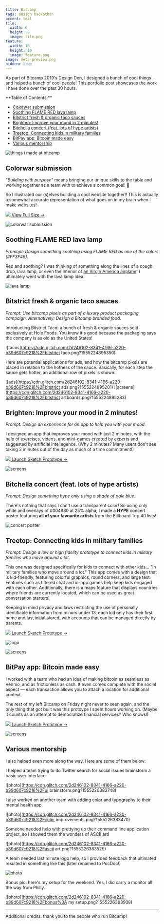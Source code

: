 ```yaml
---
title: Bitcamp
tags: design hackathon
accent: teal
tile:
  width: 6
  height: 6
  image: tile.png
feature:
  width: 16
  height: 10
  image: feature.png
image: meta-preview.png
hidden: true
---
```


As part of Bitcamp 2019's Design Den, I designed a bunch of cool things and helped a bunch of cool people! This portfolio post showcases the work I have done over the past 30 hours.

<div class="construction" markdown="block">
**Table of Contents:**

- [Colorwar submission](#colorwar-submission)
- [Soothing FLAME RED lava lamp](#soothing-flame-red-lava-lamp)
- [Bitstrict fresh & organic taco sauces](#bitstrict-fresh--organic-taco-sauces)
- [Brighten: Improve your mood in 2 minutes!](#brighten-improve-your-mood-in-2-minutes)
- [Bitchella concert (feat. lots of hype artists)](#bitchella-concert-feat-lots-of-hype-artists)
- [Treetop: Connecting kids in military families](#treetop-connecting-kids-in-military-families)
- [BitPay app: Bitcoin made easy](#bitpay-app-bitcoin-made-easy)
- [Various mentorship](#various-mentorship)
</div>

![things i made at bitcamp](https://cdn.glitch.com/2d246102-8341-4166-a220-b39d607c9218%2Fhello.png?1555223303835)

## Colorwar submission

_"Building with purpose"_ means bringing our unique skills to the table and working together as a team with to achieve a common goal! 🙌

So I illustrated our (s)elves building a cool website together!! This is actually a somewhat accurate representation of what goes on in my brain when I make websites!

<a href="https://cdn.glitch.com/2d246102-8341-4166-a220-b39d607c9218%2Fcolorwar.png?1555223309858" target="_blank" class="button uno"><img src="https://icon.now.sh/insert_photo" /> View Full Size →</a>

![colorwar submission](https://cdn.glitch.com/2d246102-8341-4166-a220-b39d607c9218%2Fcolorwar.png?1555223309858)

## Soothing FLAME RED lava lamp

_Promopt: Design something soothing using FLAME RED as one of the colors (#FF3F46)._

Red and soothing? I was thinking of something along the lines of a cough drop, lava lamp, or even the interior of [an Virgin America airplane](https://www.google.com/search?tbm=isch&source=hp&q=virgin+america+interior&oq=virgin+america+interior)! I ultimately went with the lava lamp idea.

![lava lamp](https://cdn.glitch.com/2d246102-8341-4166-a220-b39d607c9218%2Flava%20lamp.png?1555224155862)

## Bitstrict fresh & organic taco sauces

_Prompt: Use bitcamp pixels as part of a luxury product packaging campaign. Alternatively: Design a Bitcamp branded food._

Introducting Bitstrict Taco: a bunch of fresh & organic sauces sold exclusively at Hole Foods. You know it's good because the packaging says the company is as old as the United States!

![tacos](https://cdn.glitch.com/2d246102-8341-4166-a220-b39d607c9218%2Fbitstrict taco.png?1555224895350)

Here are potential applications for ads, and how the bitcamp pixels are placed in relation to the hotness of the sauce. Basically, for each step the sauce gets hotter, an additional row of pixels is shown.

![ads](https://cdn.glitch.com/2d246102-8341-4166-a220-b39d607c9218%2Fbitstrict ads.png?1555224895201)
![screens](https://cdn.glitch.com/2d246102-8341-4166-a220-b39d607c9218%2Fbitstrict artboards.png?1555224895283)

## Brighten: Improve your mood in 2 minutes!

_Prompt: Design an experience for an app to help you with your mood._

I designed an app that improves your mood with just 2 minutes, with the help of exercises, videos, and mini-games created by experts and suggested by artificial intellegence. (Why 2 minutes? Many users don't see taking 2 minutes out of the day as much of a time commitment!)

<a href="https://sketch.cloud/s/49qJo/9PQRRAP/play" target="_blank" class="button uno"><img src="https://icon.now.sh/phone_iphone" /> Launch Sketch Prototype →</a>

![screens](https://cdn.glitch.com/2d246102-8341-4166-a220-b39d607c9218%2Fbrighten%20artboards.png?1555224488955)

## Bitchella concert (feat. lots of hype artists)

_Prompt: Design something hype only using a shade of pale blue._

There's nothing that says I can't use a transparent color! So using only white and overlays of #004980 at 25% alpha, I made a **HYPE** concert poster featuring **all of your favourite artists** from the Billboard Top 40 lists!

![concert poster](https://cdn.glitch.com/2d246102-8341-4166-a220-b39d607c9218%2Fconcert.png?1555223939824)

## Treetop: Connecting kids in military families

_Prompt: Design a low or high fidelity prototype to connect kids in military families who move around a lot._

This one was designed specifically for kids to connect with other kids... "in military families who move around a lot." This app comes with a design that is kid-friendly, featuring colorful graphics, round corners, and large text. Features such as filtered chat and in-app games help keep kids engaged with each other. Additionally, there is a maps feature that displays countries where friends are currently located, which can be used as great conversation starters!

Keeping in mind privacy and laws restricting the use of personally identifiable information from minors under 13, each kid only has their first name and last initial stored, with accounts that can be managed directly by parents.

<a href="https://sketch.cloud/s/49qJo/oY2110Y/play" target="_blank" class="button uno"><img src="https://icon.now.sh/phone_iphone" /> Launch Sketch Prototype →</a>

![logo](https://cdn.glitch.com/2d246102-8341-4166-a220-b39d607c9218%2Ftreetop.png?1555223856126)

![screens](https://cdn.glitch.com/2d246102-8341-4166-a220-b39d607c9218%2Ftreetop%20artboards.png?1555223894761)

## BitPay app: Bitcoin made easy

I worked with a team who had an idea of making bitcoin as seamless as Venmo, and as frictionless as cash. It even comes complete with the social aspect — each transaction allows you to attach a location for additional context.

The rest of my left Bitcamp on Friday night never to seen again, and the only thing that got built was this protoype I spent hours working on. (Maybe it counts as an attempt to democratize financial services? Who knows!)

<a href="https://sketch.cloud/s/49qJo/QbYjjv8/play" target="_blank" class="button uno"><img src="https://icon.now.sh/phone_iphone" /> Launch Sketch Prototype →</a>

![screens](https://cdn.glitch.com/2d246102-8341-4166-a220-b39d607c9218%2Fbitpay%20artboards.png?1555224619997)

## Various mentorship

I also helped even more along the way. Here are some of them below:

I helped a team trying to do Twitter search for social issues brainstorm a basic user interface.

![photo](https://cdn.glitch.com/2d246102-8341-4166-a220-b39d607c9218%2Fui brainstorm.png?1555226383748)

I also worked on another team with adding color and typography to their mental health app.

![photo](https://cdn.glitch.com/2d246102-8341-4166-a220-b39d607c9218%2Fcolor improvements.png?1555226383470)

Someone needed help with prettying up their command line application project, so I showed them the wonders of ASCII art!

![photo](https://cdn.glitch.com/2d246102-8341-4166-a220-b39d607c9218%2Fascii art.png?1555226383529)

A team needed last minute logo help, so I provided feedback that ultimated resulted in something like this (later renamed to PocDoc!)

![photo](https://cdn.glitch.com/2d246102-8341-4166-a220-b39d607c9218%2Fpockdoc%20logo.png?1555226383672)

Bonus pic: here's my setup for the weekend. Yes, I did carry a monitor all the way from Philly.

![photo](https://cdn.glitch.com/2d246102-8341-4166-a220-b39d607c9218%2Fbonus%3A my setup.png?1555226383938)

---

Additional credits: thank you to the people who run Bitcamp!
